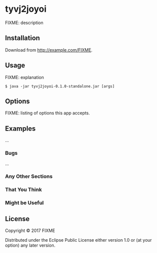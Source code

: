 # tyvj2joyoi

FIXME: description

## Installation

Download from http://example.com/FIXME.

## Usage

FIXME: explanation

    $ java -jar tyvj2joyoi-0.1.0-standalone.jar [args]

## Options

FIXME: listing of options this app accepts.

## Examples

...

### Bugs

...

### Any Other Sections
### That You Think
### Might be Useful

## License

Copyright © 2017 FIXME

Distributed under the Eclipse Public License either version 1.0 or (at
your option) any later version.

